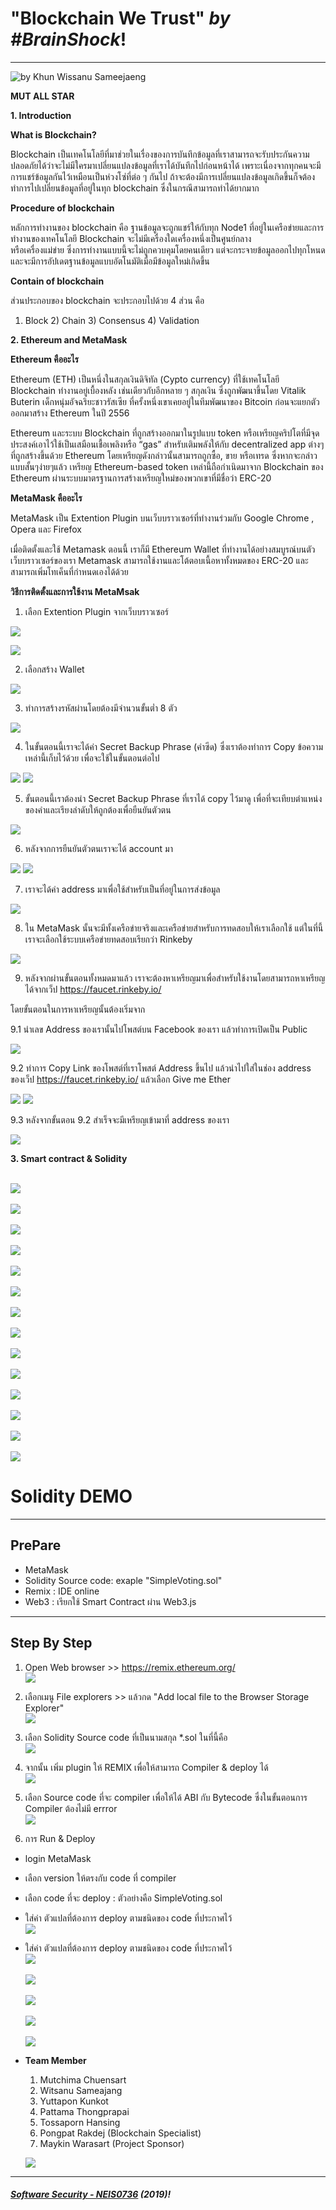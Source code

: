 # **"Blockchain We Trust"** *by #BrainShock*!
---

![](ScopePresentation.jpg "by Khun Wissanu Sameejaeng")



**MUT ALL STAR**

**1. Introduction**

  **What is Blockchain?**
    
   Blockchain เป็นเทคโนโลยีที่มาช่วยในเรื่องของการบันทึกข้อมูลที่เราสามารถจะรับประกันความปลอดภัยได้ว่าจะไม่มีใครมาเปลี่ยนแปลงข้อมูลที่เราได้บันทึกไปก่อนหน้าได้
     เพราะเนื่องจากทุกคนจะมีการแชร์ข้อมูลกันไว้เหมือนเป็นห่วงโซ่ที่ต่อ ๆ กันไป ถ้าจะต้องมีการเปลี่ยนแปลงข้อมูลเกิดขึ้นก็จต้องทำการไปเปลี่ยนข้อมูลที่อยู่ในทุก blockchain
     ซึ่งในกรณีสามารถทำได้ยากมาก
     
  **Procedure of blockchain**
    
   หลักการทำงานของ blockchain คือ ฐานข้อมูลจะถูกแชร์ให้กับทุก Node1 ที่อยู่ในเครือข่ายและการทำงานของเทคโนโลยี Blockchain จะไม่มีเครื่องใดเครื่องหนึ่งเป็นศูนย์กลาง    
   หรือเครื่องแม่ข่าย ซึ่งการทำงานแบบนี้จะไม่ถูกควบคุมโดยคนเดียว แต่จะกระจายข้อมูลออกไปทุกโหนดและจะมีการอัปเดตฐานข้อมูลแบบอัตโนมัติเมื่อมีข้อมูลใหม่เกิดขึ้น
   
  **Contain of blockchain**
      
   ส่วนประกอบของ blockchain จะประกอบไปด้วย 4 ส่วน คือ
   1) Block 2) Chain 3) Consensus 4) Validation
   
**2. Ethereum and MetaMask**

   **Ethereum คืออะไร**
   
   Ethereum (ETH) เป็นหนึ่งในสกุลเงินดิจิทัล (Cypto currency) ที่ใช้เทคโนโลยี Blockchain ทำงานอยู่เบื้องหลัง เช่นเดียวกับอีกหลาย ๆ สกุลเงิน ซึ่งถูกพัฒนาขึ้นโดย Vitalik Buterin เด็กหนุ่มอัจฉริยะชาวรัสเซีย ที่ครั้งหนึ่งเขาเคยอยู่ในทีมพัฒนาของ Bitcoin ก่อนจะแยกตัวออกมาสร้าง Ethereum ในปี 2556
   
   Ethereum และระบบ Blockchain ที่ถูกสร้างออกมาในรูปแบบ token หรือเหรียญคริปโตที่มีจุดประสงค์เอาไว้ใช้เป็นเสมือนเชื้อเพลิงหรือ “gas” สำหรับเติมพลังให้กับ decentralized app ต่างๆที่ถูกสร้างขึ้นด้วย Ethereum โดยเหรียญดังกล่าวนั้นสามารถถูกซื้อ, ขาย หรือเทรด ซึ่งหากจะกล่าวแบบสั้นๆง่ายๆแล้ว เหรียญ Ethereum-based token เหล่านี้ถือกำเนิดมาจาก Blockchain ของ Ethereum ผ่านระบบมาตรฐานการสร้างเหรียญใหม่ของพวกเขาที่มีชื่อว่า ERC-20 
   
   **MetaMask คืออะไร**
      
   MetaMask เป็น Extention Plugin บนเว็บบราวเซอร์ที่ทำงานร่วมกับ Google Chrome , Opera และ Firefox
   
   เมื่อติดตั้งและใช้ Metamask ตอนนี้ เราก็มี Ethereum Wallet ที่ทำงานได้อย่างสมบูรณ์บนตัวเว็บบราวเซอร์ของเรา Metamask สามารถใช้งานและโต้ตอบเนื้อหาทั้งหมดของ ERC-20 และสามารถเพิ่มโทเค็นที่กำหนดเองได้ด้วย
      
   **วิธีการติดตั้งและการใช้งาน MetaMsak**
    
   1. เลือก Extention Plugin จากเว็บบราวเซอร์
   
   ![](meta_1.png)
   
   ![](meta_2.png)
   
   2. เลือกสร้าง Wallet
   
   ![](meta_3.png)
   
   3. ทำการสร้างรหัสผ่านโดยต้องมีจำนวนขั้นต่ำ 8 ตัว
   
   ![](meta_4.png)
   
   4. ในขั้นตอนนี้เราจะได้ค่า Secret Backup Phrase (คำซีด) ซึ่งเราต้องทำการ Copy ข้อความเหล่านี้เก็บไว้ด้วย เพื่อจะใช้ในขั้นตอนต่อไป
   
   ![](meta_11.png)
   ![](meta_5.png)
   
   5. ขั้นตอนนี้เราต้องนำ Secret Backup Phrase ที่เราได้ copy ไว้มาดู เพื่อที่จะเทียบตำแหน่งของคำและเรียงลำดับให้ถูกต้องเพื่อยืนยันตัวตน
   
   ![](meta_6.png)
   
   6. หลังจากการยืนยันตัวตนเราจะได้ account มา
   
   ![](meta_7.png)
   ![](meta_8.png)
   
   7. เราจะได้ค่า address มาเพื่อใช้สำหรับเป็นที่อยู่ในการส่งข้อมูล
   
   ![](meta_9.png)
 
   8. ใน MetaMask นั้นจะมีทั้งเครือข่ายจริงและเครือข่ายสำหรับการทดสอบให้เราเลือกใช้ แต่ในที่นี้เราจะเลือกใช้ระบบเครือข่ายทดสอบเรียกว่า Rinkeby
   
   ![](meta_12.png)
   
   9. หลังจากผ่านขั้นตอนทั้งหมดมาแล้ว เราจะต้องหาเหรียญมาเพื่อสำหรับใช้งานโดยสามารถหาเหรียญได้จากเว็ป https://faucet.rinkeby.io/
   
   โดยขั้นตอนในการหาเหรียญนั้นต้องเริ่มจาก
   
   9.1 นำเลข Address ของเรานั้นไปโพสต์บน Facebook ของเรา แล้วทำการเปิดเป็น Public
   
   ![](meta_14.png)
   
   9.2 ทำการ Copy Link ของโพสต์ที่เราโพสต์ Address ขึ้นไป แล้วนำไปใส่ในช่อง address ของเว็ป https://faucet.rinkeby.io/ แล้วเลือก Give me Ether
   
   ![](meta_15.png)
   ![](meta_17.png)
   
   9.3 หลังจากขั้นตอน 9.2 สำเร็จจะมีเหรียญเข้ามาที่ address ของเรา
   
   ![](meta_16.png)
   
   
**3. Smart contract & Solidity**

<br>![](https://twinzabx2.github.io/solidity/solslide1.jpg)<br>
<br>
![](https://twinzabx2.github.io/solidity/solslide2.jpg)
<br>
<br>
![](https://twinzabx2.github.io/solidity/solslide3.jpg)
<br>
<br>
![](https://twinzabx2.github.io/solidity/solslide4.jpg)
<br>
<br>
![](https://twinzabx2.github.io/solidity/solslide5.jpg)
<br>
<br>
![](https://twinzabx2.github.io/solidity/solslide6.jpg)
<br>
<br>
![](https://twinzabx2.github.io/solidity/solslide7.jpg)
<br>
<br>
![](https://twinzabx2.github.io/solidity/solslide8.jpg)
<br>
<br>
![](https://twinzabx2.github.io/solidity/solslide9.jpg)
<br>
<br>
![](https://twinzabx2.github.io/solidity/solslide10.jpg)
<br>
<br>
![](https://twinzabx2.github.io/solidity/solslide11.jpg)
<br>
<br>
![](https://twinzabx2.github.io/solidity/solslide12.jpg)
<br>
<br>
![](https://twinzabx2.github.io/solidity/solslide13.jpg)
<br>
<br>
![](https://twinzabx2.github.io/solidity/solslide14.jpg)
<br>

# **Solidity DEMO**

---
## **PrePare**
  * MetaMask 
  * Solidity Source code: exaple "SimpleVoting.sol"
  * Remix : IDE online
  * Web3 : เรียกใช้ Smart Contract ผ่าน Web3.js
---

## **Step By Step**
  1. Open Web browser >> https://remix.ethereum.org/
  <br>![](https://twinzabx2.github.io/solidity/solidity_demo_1.jpg)<br>
  
  2. เลือกเมนู File explorers >> แล้วกด "Add local file to the Browser Storage Explorer"
<br>![](https://twinzabx2.github.io/solidity/solidity_demo_2.jpg)<br>

  3. เลือก Solidity Source code ที่เป็นนามสกุล *.sol  ในที่นี้คือ 
  <br>![](https://twinzabx2.github.io/solidity/solidity_demo_3.jpg)<br>
  
  4. จากนั้น เพิ่ม plugin ให้ REMIX เพื่อให้สามารถ Compiler & deploy ได้
  <br>![](https://twinzabx2.github.io/solidity/solidity_demo_4.jpg)<br>
  
  5. เลือก Source code ที่จะ compiler เพื่อให้ได้ ABI กับ Bytecode ซึ่งในขั้นตอนการ Compiler ต้องไม่มี errror 
  <br>![](https://twinzabx2.github.io/solidity/solidity_demo_5.jpg)<br>
  
  6. การ Run & Deploy
  * login MetaMask 
  * เลือก version ให้ตรงกับ code ที่ compiler
  * เลือก code ที่จะ deploy : ตัวอย่างคือ SimpleVoting.sol
  * ใส่ค่า ตัวแปลที่ต้องการ deploy ตามชนิดของ code ที่ประกาศไว้
  <br>![](https://twinzabx2.github.io/solidity/solidity_demo_6.jpg)<br>
  
  * ใส่ค่า ตัวแปลที่ต้องการ deploy ตามชนิดของ code ที่ประกาศไว้
<br>![](https://twinzabx2.github.io/solidity/solidity_demo_7.jpg)<br>
<br>![](https://twinzabx2.github.io/solidity/solidity_demo_8.jpg)<br>
<br>![](https://twinzabx2.github.io/solidity/solidity_demo_9.jpg)<br>
<br>![](https://twinzabx2.github.io/solidity/solidity_demo_10.jpg)<br>
<br>![](https://twinzabx2.github.io/solidity/solidity_web.jpg)<br>


* **Team Member**

	1. Mutchima Chuensart
	2. Witsanu Sameajang
	3. Yuttapon Kunkot
	4. Pattama Thongprapai
	5. Tossaporn Hansing
	6. Pongpat Rakdej (Blockchain Specialist)
	7. Maykin Warasart (Project Sponsor)
	
	
	![](blockchain_pic.jpg)
	
---

##### **[Software Security - NEIS0736](../) (2019)**!
